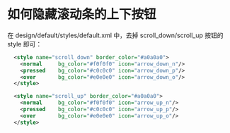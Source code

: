 # 如何隐藏滚动条的上下按钮

在 design/default/styles/default.xml 中，去掉 scroll\_down/scroll\_up 按钮的 style 即可：

```xml
  <style name="scroll_down" border_color="#a0a0a0">
    <normal     bg_color="#f0f0f0" icon="arrow_down_n"/>
    <pressed    bg_color="#c0c0c0" icon="arrow_down_p"/>
    <over       bg_color="#e0e0e0" icon="arrow_down_o"/>
  </style>

  <style name="scroll_up" border_color="#a0a0a0">
    <normal     bg_color="#f0f0f0" icon="arrow_up_n"/>
    <pressed    bg_color="#c0c0c0" icon="arrow_up_p"/>
    <over       bg_color="#e0e0e0" icon="arrow_up_o"/>
  </style>
```
